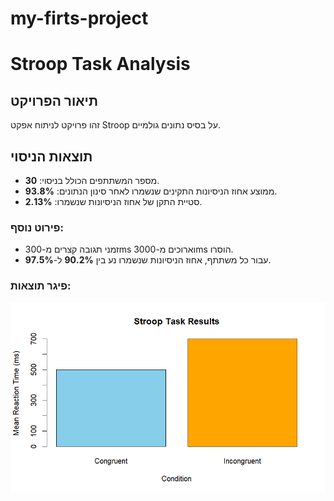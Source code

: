 # my-firts-project
# Stroop Task Analysis

## תיאור הפרויקט
זהו פרויקט לניתוח אפקט Stroop על בסיס נתונים גולמיים.
## תוצאות הניסוי

- מספר המשתתפים הכולל בניסוי: **30**.
- ממוצע אחוז הניסיונות התקינים שנשמרו לאחר סינון הנתונים: **93.8%**.
- סטיית התקן של אחוז הניסיונות שנשמרו: **2.13%**.

### פירוט נוסף:
- זמני תגובה קצרים מ-300ms וארוכים מ-3000ms הוסרו.
- עבור כל משתתף, אחוז הניסיונות שנשמרו נע בין **90.2%** ל-**97.5%**.
### פיגר תוצאות:
![Stroop Results](stroop_results)




